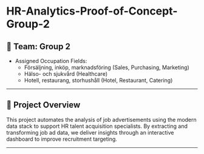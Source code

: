 # HR-Analytics-Proof-of-Concept-Group-2

## 👥 Team: Group 2
- Assigned Occupation Fields:
  - Försäljning, inköp, marknadsföring (Sales, Purchasing, Marketing)
  - Hälso- och sjukvård (Healthcare)
  - Hotell, restaurang, storhushåll (Hotel, Restaurant, Catering)

---

## 🚀 Project Overview

This project automates the analysis of job advertisements using the modern data stack to support HR talent acquisition specialists. By extracting and transforming job ad data, we deliver insights through an interactive dashboard to improve recruitment targeting.

---
